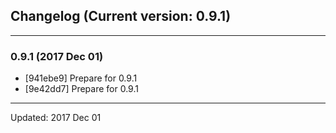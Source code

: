 ## Changelog (Current version: 0.9.1)

-----------------

### 0.9.1 (2017 Dec 01)

* [941ebe9] Prepare for 0.9.1
* [9e42dd7] Prepare for 0.9.1

-----------------

Updated: 2017 Dec 01